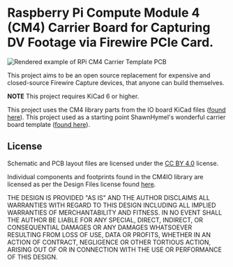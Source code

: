 # Raspberry Pi Compute Module 4 (CM4) Carrier Board for Capturing DV Footage via Firewire PCIe Card.

![Rendered example of RPi CM4 Carrier Template PCB](https://raw.githubusercontent.com/ShawnHymel/rpi-cm4-carrier-template/main/images/rpi-cm4-carrier-template-rendered.png)

This project aims to be an open source replacement for expensive and closed-source Firewire Capture devices, that anyone can build themselves.

**NOTE** This project requires KiCad 6 or higher.

This project uses the CM4 library parts from the IO board KiCad files ([found here](http://datasheets.raspberrypi.org/cm4io/CM4IO-KiCAD.zip)). This project used as a starting point ShawnHymel's wonderful carrier board template ([found here](https://github.com/ShawnHymel/rpi-cm4-carrier-template)).

## License

Schematic and PCB layout files are licensed under the [CC BY 4.0](https://creativecommons.org/licenses/by/4.0/) license.

Individual components and footprints found in the CM4IO library are licensed as per the Design Files license found [here](https://datasheets.raspberrypi.org/license.html).

THE DESIGN IS PROVIDED "AS IS" AND THE AUTHOR DISCLAIMS ALL WARRANTIES WITH REGARD TO THIS DESIGN INCLUDING ALL IMPLIED WARRANTIES OF MERCHANTABILITY AND FITNESS. IN NO EVENT SHALL THE AUTHOR BE LIABLE FOR ANY SPECIAL, DIRECT, INDIRECT, OR CONSEQUENTIAL DAMAGES OR ANY DAMAGES WHATSOEVER RESULTING FROM LOSS OF USE, DATA OR PROFITS, WHETHER IN AN ACTION OF CONTRACT, NEGLIGENCE OR OTHER TORTIOUS ACTION, ARISING OUT OF OR IN CONNECTION WITH THE USE OR PERFORMANCE OF THIS DESIGN.
